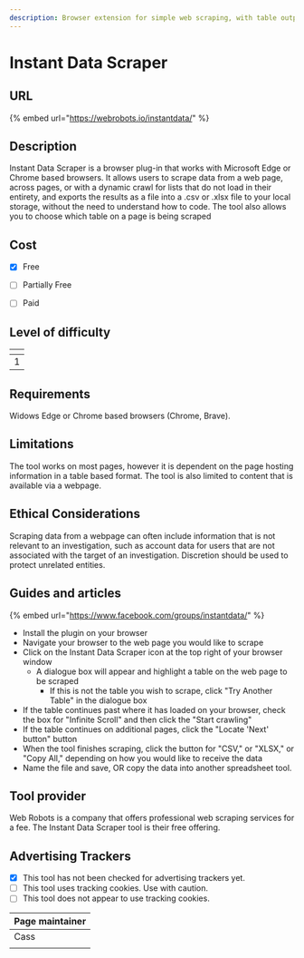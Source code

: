 ```yaml
---
description: Browser extension for simple web scraping, with table output
---
```


# Instant Data Scraper

## URL

{% embed url="https://webrobots.io/instantdata/" %}

## Description

Instant Data Scraper is a browser plug-in that works with Microsoft Edge or Chrome based browsers. It allows users to scrape data from a web page, across pages, or with a dynamic crawl for lists that do not load in their entirety, and exports the results as a file into a .csv or .xlsx file to your local storage, without the need to understand how to code. The tool also allows you to choose which table on a page is being scraped

## Cost

* [x] Free
* [ ] Partially Free
* [ ] Paid



## Level of difficulty

<table><thead><tr><th data-type="rating" data-max="5"></th></tr></thead><tbody><tr><td>1</td></tr></tbody></table>

## Requirements

Widows Edge or Chrome based browsers (Chrome, Brave).

## Limitations

The tool works on most pages, however it is dependent on the page hosting information in a table based format. The tool is also limited to content that is available via a webpage.

## Ethical Considerations

Scraping data from a webpage can often include information that is not relevant to an investigation, such as account data for users that are not associated with the target of an investigation. Discretion should be used to protect unrelated entities.

## Guides and articles

{% embed url="https://www.facebook.com/groups/instantdata/" %}

* Install the plugin on your browser
* Navigate your browser to the web page you would like to scrape
* Click on the Instant Data Scraper icon at the top right of your browser window
  * A dialogue box will appear and highlight a table on the web page to be scraped
    * If this is not the table you wish to scrape, click "Try Another Table" in the dialogue box
* If the table continues past where it has loaded on your browser, check the box for  "Infinite Scroll" and then click the "Start crawling"
* If the table continues on additional pages, click the "Locate 'Next' button" button
* When the tool finishes scraping, click the button for  "CSV," or "XLSX," or "Copy All," depending on how you would like to receive the data
* Name the file and save, OR copy the data into another spreadsheet tool.

## Tool provider

Web Robots is a company that offers professional web scraping services for a fee. The Instant Data Scraper tool is their free offering.

## Advertising Trackers

* [x] This tool has not been checked for advertising trackers yet.
* [ ] This tool uses tracking cookies. Use with caution.
* [ ] This tool does not appear to use tracking cookies.

| Page maintainer |
| --------------- |
| Cass            |
|                 |
